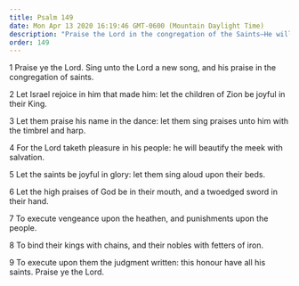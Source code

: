 ```yaml
---
title: Psalm 149
date: Mon Apr 13 2020 16:19:46 GMT-0600 (Mountain Daylight Time)
description: "Praise the Lord in the congregation of the Saints—He will beautify the meek with salvation."
order: 149
---
```


1 Praise ye the Lord. Sing unto the Lord a new song, and his praise in the congregation of saints.

2 Let Israel rejoice in him that made him: let the children of Zion be joyful in their King.

3 Let them praise his name in the dance: let them sing praises unto him with the timbrel and harp.

4 For the Lord taketh pleasure in his people: he will beautify the meek with salvation.

5 Let the saints be joyful in glory: let them sing aloud upon their beds.

6 Let the high praises of God be in their mouth, and a twoedged sword in their hand.

7 To execute vengeance upon the heathen, and punishments upon the people.

8 To bind their kings with chains, and their nobles with fetters of iron.

9 To execute upon them the judgment written: this honour have all his saints. Praise ye the Lord.
